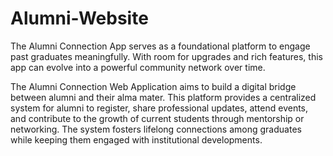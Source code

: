 # Alumni-Website
The Alumni Connection App serves as a foundational platform to engage past graduates  meaningfully. With room for upgrades and rich features, this app can evolve into a powerful  community network over time.

The Alumni Connection Web Application aims to build a digital bridge between alumni and 
their alma mater. This platform provides a centralized system for alumni to register, share 
professional updates, attend events, and contribute to the growth of current students through 
mentorship or networking. The system fosters lifelong connections among graduates while 
keeping them engaged with institutional developments.
